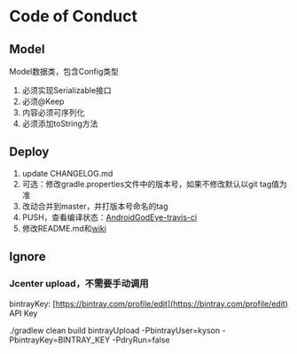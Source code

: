 # Code of Conduct

## Model

Model数据类，包含Config类型

1. 必须实现Serializable接口
2. 必须@Keep
3. 内容必须可序列化
4. 必须添加toString方法

## Deploy

1. update CHANGELOG.md
2. 可选：修改gradle.properties文件中的版本号，如果不修改默认以git tag值为准
3. 改动合并到master，并打版本号命名的tag
4. PUSH，查看编译状态：[AndroidGodEye-travis-ci](https://travis-ci.org/Kyson/AndroidGodEye/builds)
5. 修改README.md和[wiki](https://github.com/Kyson/AndroidGodEye/wiki)

## Ignore

### Jcenter upload，不需要手动调用

bintrayKey: [https://bintray.com/profile/edit](https://bintray.com/profile/edit) API Key

./gradlew clean build bintrayUpload -PbintrayUser=kyson -PbintrayKey=BINTRAY_KEY -PdryRun=false
